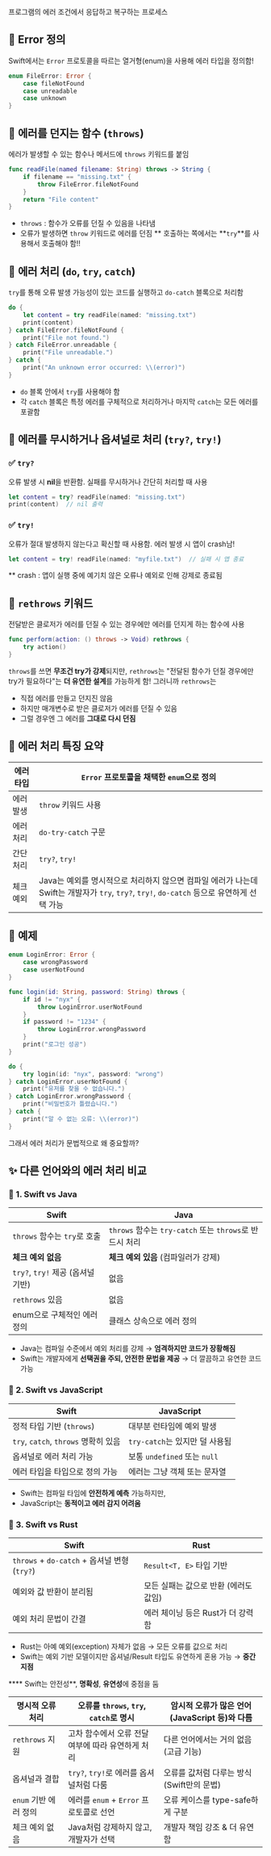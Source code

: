 프로그램의 에러 조건에서 응답하고 복구하는 프로세스

## 📌 Error 정의
Swift에서는 `Error` 프로토콜을 따르는 열거형(enum)을 사용해 에러 타입을 정의함!
```swift
enum FileError: Error {
    case fileNotFound
    case unreadable
    case unknown
}
```

## 📌 에러를 던지는 함수 (`throws`)
에러가 발생할 수 있는 함수나 메서드에 `throws` 키워드를 붙임
```swift
func readFile(named filename: String) throws -> String {
    if filename == "missing.txt" {
        throw FileError.fileNotFound
    }
    return "File content"
}
```
- `throws` : 함수가 오류를 던질 수 있음을 나타냄
- 오류가 발생하면 `throw` 키워드로 에러를 던짐
** 호출하는 쪽에서는 **`try`**를 사용해서 호출해야 함!!

## 📌 에러 처리 (`do`, `try`, `catch`)
`try`를 통해 오류 발생 가능성이 있는 코드를 실행하고 `do-catch` 블록으로 처리함
```swift
do {
    let content = try readFile(named: "missing.txt")
    print(content)
} catch FileError.fileNotFound {
    print("File not found.")
} catch FileError.unreadable {
    print("File unreadable.")
} catch {
    print("An unknown error occurred: \\(error)")
}
```
- `do` 블록 안에서 `try`를 사용해야 함
- 각 `catch` 블록은 특정 에러를 구체적으로 처리하거나 마지막 `catch`는 모든 에러를 포괄함

## 📌 에러를 무시하거나 옵셔널로 처리 (`try?`, `try!`)
### ✅ `try?`
오류 발생 시 **nil**을 반환함. 실패를 무시하거나 간단히 처리할 때 사용
```swift
let content = try? readFile(named: "missing.txt")
print(content)  // nil 출력
```

### ✅ `try!`
오류가 절대 발생하지 않는다고 확신할 때 사용함. 에러 발생 시 앱이 crash남!
```swift
let content = try! readFile(named: "myfile.txt")  // 실패 시 앱 종료
```
** crash : 앱이 실행 중에 예기치 않은 오류나 예외로 인해 강제로 종료됨

## 📌 `rethrows` 키워드
전달받은 클로저가 에러를 던질 수 있는 경우에만 에러를 던지게 하는 함수에 사용
```swift
func perform(action: () throws -> Void) rethrows {
    try action()
}
```
`throws`를 쓰면 **무조건 try가 강제**되지만, `rethrows`는 "전달된 함수가 던질 경우에만 try가 필요하다"는 **더 유연한 설계**를 가능하게 함!
그러니까 `rethrows`는
- 직접 에러를 만들고 던지진 않음
- 하지만 매개변수로 받은 클로저가 에러를 던질 수 있음
- 그럴 경우엔 그 에러를 **그대로 다시 던짐**

## 📌 에러 처리 특징 요약

| 에러 타입 | `Error` 프로토콜을 채택한 `enum`으로 정의                                                                     |
| ----- | ------------------------------------------------------------------------------------------------- |
| 에러 발생 | `throw` 키워드 사용                                                                                    |
| 에러 처리 | `do-try-catch` 구문                                                                                 |
| 간단 처리 | `try?`, `try!`                                                                                    |
| 체크 예외 | Java는 예외를 명시적으로 처리하지 않으면 컴파일 에러가 나는데 Swift는 개발자가 `try`, `try?`, `try!`, `do-catch` 등으로 유연하게 선택 가능 |

## 📌 예제
```swift
enum LoginError: Error {
    case wrongPassword
    case userNotFound
}

func login(id: String, password: String) throws {
    if id != "nyx" {
        throw LoginError.userNotFound
    }
    if password != "1234" {
        throw LoginError.wrongPassword
    }
    print("로그인 성공")
}

do {
    try login(id: "nyx", password: "wrong")
} catch LoginError.userNotFound {
    print("유저를 찾을 수 없습니다.")
} catch LoginError.wrongPassword {
    print("비밀번호가 틀렸습니다.")
} catch {
    print("알 수 없는 오류: \\(error)")
}
```


그래서 에러 처리가 문법적으로 왜 중요할까?
## ✨ 다른 언어와의 에러 처리 비교
### 🔹 1. **Swift vs Java**

| Swift                      | Java                                         |
| -------------------------- | -------------------------------------------- |
| `throws` 함수는 `try`로 호출     | `throws` 함수는 `try-catch` 또는 `throws`로 반드시 처리 |
| **체크 예외 없음**               | **체크 예외 있음** (컴파일러가 강제)                      |
| `try?`, `try!` 제공 (옵셔널 기반) | 없음                                           |
| `rethrows` 있음              | 없음                                           |
| enum으로 구체적인 에러 정의          | 클래스 상속으로 에러 정의                               |
- Java는 컴파일 수준에서 예외 처리를 강제 → **엄격하지만 코드가 장황해짐**
- Swift는 개발자에게 **선택권을 주되, 안전한 문법을 제공** → 더 깔끔하고 유연한 코드 가능

### 🔹 2. **Swift vs JavaScript**

|Swift|JavaScript|
|---|---|
|정적 타입 기반 (`throws`)|대부분 런타임에 예외 발생|
|`try`, `catch`, `throws` 명확히 있음|`try-catch`는 있지만 덜 사용됨|
|옵셔널로 에러 처리 가능|보통 `undefined` 또는 `null`|
|에러 타입을 타입으로 정의 가능|에러는 그냥 객체 또는 문자열|
-  Swift는 컴파일 타임에 **안전하게 예측** 가능하지만,
- JavaScript는 **동적이고 에러 감지 어려움**

### 🔹 3. **Swift vs Rust**

|Swift|Rust|
|---|---|
|`throws` + `do-catch` + 옵셔널 변형 (`try?`)|`Result<T, E>` 타입 기반|
|예외와 값 반환이 분리됨|모든 실패는 값으로 반환 (에러도 값임)|
|예외 처리 문법이 간결|에러 체이닝 등은 Rust가 더 강력함|
- Rust는 아예 예외(exception) 자체가 없음 → 모든 오류를 값으로 처리
- Swift는 예외 기반 모델이지만 옵셔널/Result 타입도 유연하게 혼용 가능 → **중간 지점**


**** Swift는 안전성**, **명확성**, **유연성**에 중점을 둠

|명시적 오류 처리|오류를 `throws`, `try`, `catch`로 명시|암시적 오류가 많은 언어(JavaScript 등)와 다름|
|---|---|---|
|`rethrows` 지원|고차 함수에서 오류 전달 여부에 따라 유연하게 처리|다른 언어에서는 거의 없음 (고급 기능)|
|옵셔널과 결합|`try?`, `try!`로 에러를 옵셔널처럼 다룸|오류를 값처럼 다루는 방식 (Swift만의 문법)|
|`enum` 기반 에러 정의|에러를 `enum` + `Error` 프로토콜로 선언|오류 케이스를 type-safe하게 구분|
|체크 예외 없음|Java처럼 강제하지 않고, 개발자가 선택|개발자 책임 강조 & 더 유연함|

